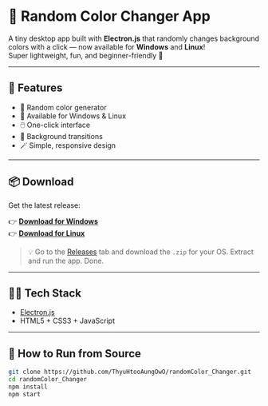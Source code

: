 # 🎨 Random Color Changer App

A tiny desktop app built with **Electron.js** that randomly changes background colors with a click — now available for **Windows** and **Linux**!  
Super lightweight, fun, and beginner-friendly 👾

---

## 🚀 Features

- 🎲 Random color generator
- 💾 Available for Windows & Linux
- 🖱️ One-click interface
- 🌈 Background transitions
- 🪄 Simple, responsive design

---

## 📦 Download

Get the latest release:

👉 [**Download for Windows**](https://github.com/ThyuHtooAungOwO/randomColor_Changer/releases/latest)  
👉 [**Download for Linux**](https://github.com/ThyuHtooAungOwO/randomColor_Changer/releases/latest)

> 💡 Go to the [Releases](https://github.com/ThyuHtooAungOwO/randomColor_Changer/releases) tab and download the `.zip` for your OS. Extract and run the app. Done.

---

## 🧑‍💻 Tech Stack

- [Electron.js](https://www.electronjs.org/)
- HTML5 + CSS3 + JavaScript

---

## 🔧 How to Run from Source

```bash
git clone https://github.com/ThyuHtooAungOwO/randomColor_Changer.git
cd randomColor_Changer
npm install
npm start
```
